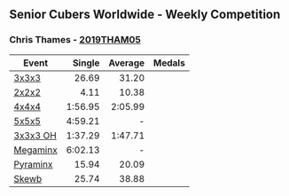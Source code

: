 ## Senior Cubers Worldwide - Weekly Competition
### Chris Thames - [2019THAM05](https://www.worldcubeassociation.org/persons/2019THAM05)

| Event | Single | Average | Medals |
| -- | --: | --: | :-- |
| [3x3x3](chris_thames/333.md) | 26.69 | 31.20 |  |
| [2x2x2](chris_thames/222.md) | 4.11 | 10.38 |  |
| [4x4x4](chris_thames/444.md) | 1:56.95 | 2:05.99 |  |
| [5x5x5](chris_thames/555.md) | 4:59.21 | - |  |
| [3x3x3 OH](chris_thames/333oh.md) | 1:37.29 | 1:47.71 |  |
| [Megaminx](chris_thames/minx.md) | 6:02.13 | - |  |
| [Pyraminx](chris_thames/pyram.md) | 15.94 | 20.09 |  |
| [Skewb](chris_thames/skewb.md) | 25.74 | 38.88 |  |

<!-- Global site tag (gtag.js) - Google Analytics -->
<script async src="https://www.googletagmanager.com/gtag/js?id=UA-86348435-3"></script>
<script>window.dataLayer = window.dataLayer || []; function gtag() {dataLayer.push(arguments);} gtag('js', new Date()); gtag('config', 'UA-86348435-3');</script>
